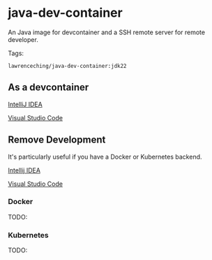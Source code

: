 # java-dev-container

An Java image for devcontainer and a SSH remote server for remote developer.

Tags:
```
lawrenceching/java-dev-container:jdk22
```


## As a devcontainer

[IntelliJ IDEA](https://www.jetbrains.com/help/idea/connect-to-devcontainer.html#start_from_gateway)

[Visual Studio Code](https://code.visualstudio.com/docs/devcontainers/containers#_create-a-devcontainerjson-file)

## Remove Development

It's particularly useful if you have a Docker or Kubernetes backend.

[Intellij IDEA](https://www.jetbrains.com/help/idea/remote.html)

[Visual Studio Code](https://code.visualstudio.com/docs/remote/ssh)

### Docker
TODO:

### Kubernetes
TODO: